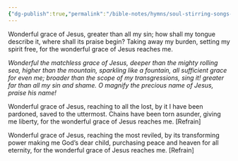 ```yaml
---
{"dg-publish":true,"permalink":"/bible-notes/hymns/soul-stirring-songs-and-hymns/wonderful-grace-of-jesus/","title":"Wonderful Grace of Jesus","created":"","updated":""}
---
```



Wonderful grace of Jesus,
greater than all my sin;
how shall my tongue describe it,
where shall its praise begin?
Taking away my burden,
setting my spirit free,
for the wonderful grace of Jesus reaches me.

*Wonderful the matchless grace of Jesus,
deeper than the mighty rolling sea,
higher than the mountain, sparkling like a fountain,
all sufficient grace for even me;
broader than the scope of my transgressions, sing it!
greater far than all my sin and shame.
O magnify the precious name of Jesus, praise his name!*

Wonderful grace of Jesus,
reaching to all the lost,
by it I have been pardoned,
saved to the uttermost.
Chains have been torn asunder,
giving me liberty,
for the wonderful grace of Jesus reaches me. [Refrain]

Wonderful grace of Jesus,
reaching the most reviled,
by its transforming power
making me God’s dear child,
purchasing peace and heaven
for all eternity,
for the wonderful grace of Jesus reaches me. [Refrain]
